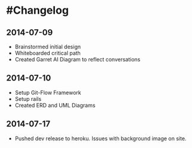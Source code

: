 #Changelog
===
## 2014-07-09
* Brainstormed initial design
* Whiteboarded critical path
* Created Garret AI Diagram to reflect conversations

## 2014-07-10

* Setup Git-Flow Framework
* Setup rails
* Created ERD and UML Diagrams


## 2014-07-17
* Pushed dev release to heroku.  Issues with background image on site.




